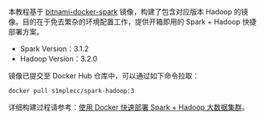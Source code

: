 本教程基于 [bitnami-docker-spark](https://github.com/bitnami/bitnami-docker-spark) 镜像，构建了包含对应版本 Hadoop 的镜像。目的在于免去繁杂的环境配置工作，提供开箱即用的 Spark + Hadoop 快捷部署方案。

- Spark Version：3.1.2
- Hadoop Version：3.2.0

镜像已提交至 Docker Hub 仓库中，可以通过如下命令拉取：

```sh
docker pull s1mplecc/spark-hadoop:3
```

详细构建过程请参考：[使用 Docker 快速部署 Spark + Hadoop 大数据集群](https://s1mple.cc/2021/10/12/%E4%BD%BF%E7%94%A8-Docker-%E5%BF%AB%E9%80%9F%E9%83%A8%E7%BD%B2-Spark-Hadoop-%E5%A4%A7%E6%95%B0%E6%8D%AE%E9%9B%86%E7%BE%A4/)。

